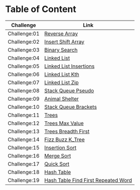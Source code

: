 # Table of Content

Challenge | Link
--------- | ---------
Challenge:01 | [Reverse Array](python/reverseArray/README.md)
Challenge:02 | [Insert Shift Array](python/insertShiftArray/README.md)
Challenge:03 | [Binary Search](python/array-binary-search/README.md)
Challenge:04 | [Linked List](python/linkedList/README.md)
Challenge:05 | [Linked List Insertions](python/linkedListInsertions/README.md)
Challenge:06 | [Linked List Kth](python/linkedListInsertions/README.md)
Challenge:07 | [Linked List Zip](python/linkedListInsertions/README.md)
Challenge:08 | [Stack Queue Pseudo](python/stackQueuePseudo/README.md)
Challenge:09 | [Animal Shelter](python/stackQueueAnimalShelter/README.md)
Challenge:10 | [Stack Queue Brackets](python/stackQueueBrackets/READMR.md)
Challenge:11 | [Trees](python/trees/README.md)
Challenge:12 | [Trees Max Value](python/treesMax/README.md)
Challenge:13 | [Trees Breadth First](python/treeBreadthFirst/README.md)
Challenge:14 | [Fizz Buzz K_Tree](python/treeFizzbBuzz/README.md)
Challenge:15 | [Insertion Sort](python/InsertionSort/README.md)
Challenge:16 | [Merge Sort](python/MergeSort/README.md)
Challenge:17 | [Quick Sort](python/QuickSort/README.md)
Challenge:18 | [Hash Table](python/hashtable/README.md)
Challenge:19 | [Hash Table Find First Repeated Word](python/hashmaprepeatedword/README.md)
